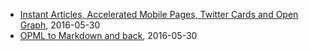 
+ [Instant Articles, Accelerated Mobile Pages, Twitter Cards and Open Graph](/blog/2016/05/30/amp-cards-and-open-graph.html), 2016-05-30
+ [OPML to Markdown and back](/blog/2016/05/28/OPML-to-Markdown-and-back.html), 2016-05-30
